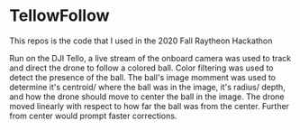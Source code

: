 # TellowFollow

This repos is the code that I used in the 2020 Fall Raytheon Hackathon

Run on the DJI Tello, a live stream of the onboard camera was used to track and direct the drone to follow a colored ball. 
Color filtering was used to detect the presence of the ball. The ball's image momment was used to determine it's centroid/ where the ball was in the image,
it's radius/ depth, and how the drone should move to center the ball in the image. The drone moved linearly with respect to how far the ball was from the center.
Further from center would prompt faster corrections.
